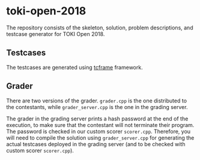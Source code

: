 # toki-open-2018

The repository consists of the skeleton, solution, problem descriptions, and testcase generator for TOKI Open 2018.

## Testcases

The testcases are generated using [tcframe](https://github.com/tcframe/tcframe) framework.

## Grader

There are two versions of the grader. `grader.cpp` is the one distributed to the contestants, while `grader_server.cpp` is the one in the grading server.

The grader in the grading server prints a hash password at the end of the execution, to make sure that the contestant will not terminate their program. The password is checked in our custom scorer `scorer.cpp`. Therefore, you will need to compile the solution using `grader_server.cpp` for generating the actual testcases deployed in the grading server (and to be checked with custom scorer `scorer.cpp`).
